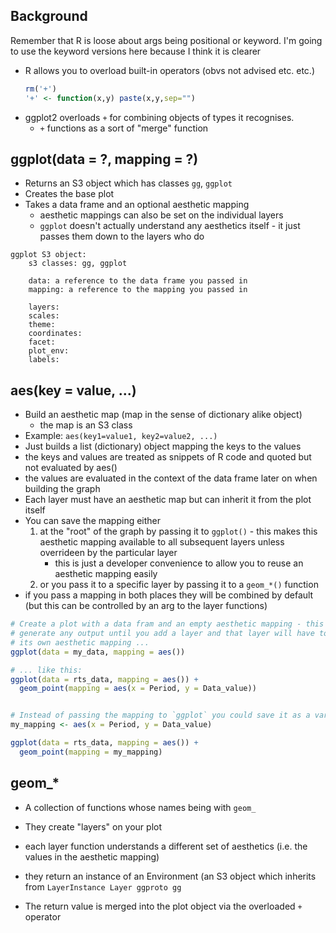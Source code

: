 
## Background

Remember that R is loose about args being positional or keyword. I'm going to use the keyword versions here because I think it is clearer
* R allows you to overload built-in operators (obvs not advised etc. etc.)
    ```r
    rm('+')
    '+' <- function(x,y) paste(x,y,sep="")
    ```
* ggplot2 overloads `+` for combining objects of types it recognises.
    * `+` functions as a sort of "merge" function

## ggplot(data = ?, mapping = ?)

* Returns an S3 object which has classes `gg`, `ggplot`
* Creates the base plot
* Takes a data frame and an optional aesthetic mapping
    * aesthetic mappings can also be set on the individual layers
    * `ggplot` doesn't actually understand any aesthetics itself - it just passes them down to the layers who do

```
ggplot S3 object:
    s3 classes: gg, ggplot

    data: a reference to the data frame you passed in
    mapping: a reference to the mapping you passed in

    layers:
    scales:
    theme:
    coordinates:
    facet:
    plot_env:
    labels:
```

## aes(key = value, ...)

* Build an aesthetic map (map in the sense of dictionary alike object)
    * the map is an S3 class
* Example: `aes(key1=value1, key2=value2, ...)`
* Just builds a list (dictionary) object mapping the keys to the values
* the keys and values are treated as snippets of R code and quoted but not evaluated by aes()
* the values are evaluated in the context of the data frame later on when building the graph
* Each layer must have an aesthetic map but can inherit it from the plot itself
* You can save the mapping either
    1. at the "root" of the graph by passing it to `ggplot()` - this makes this aesthetic mapping available to all subsequent layers unless overrideen by the particular layer
        * this is just a developer convenience to allow you to reuse an aesthetic mapping easily
    2. or you pass it to a specific layer by passing it to a `geom_*()` function
* if you pass a mapping in both places they will be combined by default (but this can be controlled by an arg to the layer functions)

```r
# Create a plot with a data fram and an empty aesthetic mapping - this won't
# generate any output until you add a layer and that layer will have to provide
# its own aesthetic mapping ...
ggplot(data = my_data, mapping = aes())

# ... like this:
ggplot(data = rts_data, mapping = aes()) +
  geom_point(mapping = aes(x = Period, y = Data_value))


# Instead of passing the mapping to `ggplot` you could save it as a variable
my_mapping <- aes(x = Period, y = Data_value)

ggplot(data = rts_data, mapping = aes()) +
  geom_point(mapping = my_mapping)
```

## geom_*

* A collection of functions whose names being with `geom_`
* They create "layers" on your plot
* each layer function understands a different set of aesthetics (i.e. the values in the aesthetic mapping)

* they return an instance of an Environment (an S3 object which inherits from `LayerInstance Layer ggproto gg`
* The return value is merged into the plot object via the overloaded `+` operator

